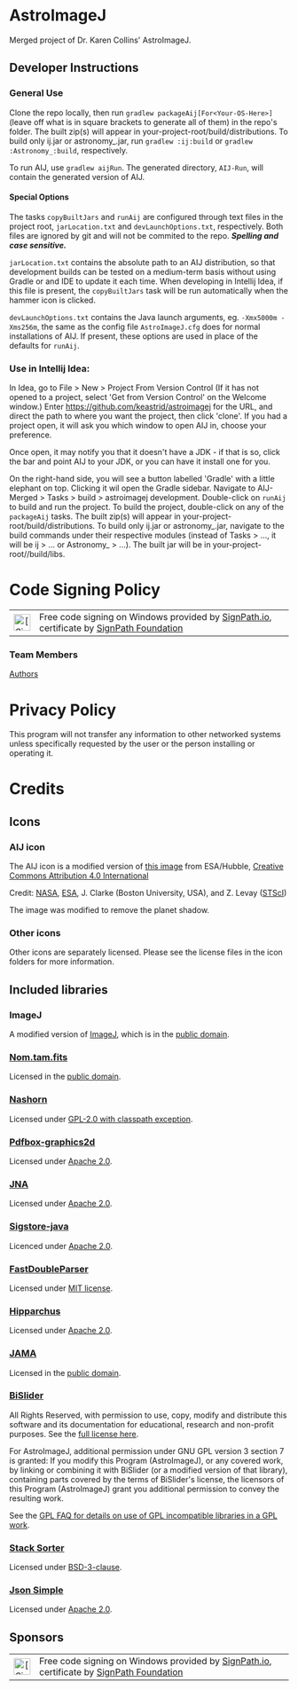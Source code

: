 # AstroImageJ

Merged project of Dr. Karen Collins' AstroImageJ.

## Developer Instructions

### General Use

Clone the repo locally, then run `gradlew packageAij[For<Your-OS-Here>]` (leave off what is in square brackets to
generate all of them) in the repo's folder. The built zip(s) will appear in your-project-root/build/distributions. To
build only ij.jar or astronomy_.jar, run `gradlew :ij:build` or `gradlew :Astronomy_:build`, respectively.

To run AIJ, use `gradlew aijRun`. The generated directory, `AIJ-Run`, will contain the generated version of AIJ.

#### Special Options
The tasks `copyBuiltJars` and `runAij` are configured through text files in the project root, `jarLocation.txt` and
`devLaunchOptions.txt`, respectively. Both files are ignored by git and will not be commited to the repo. 
***Spelling and case sensitive.***

`jarLocation.txt` contains the absolute path to an AIJ distribution, so that development builds can be tested on a 
medium-term basis without using Gradle or and IDE to update it each time. When developing in Intellij Idea, if this file
is present, the `copyBuiltJars` task will be run automatically when the hammer icon is clicked.

`devLaunchOptions.txt` contains the Java launch arguments, eg. `-Xmx5000m -Xms256m`, the same as the config file `AstroImageJ.cfg` does for 
normal installations of AIJ. If present, these options are used in place of the defaults for `runAij`.

### Use in Intellij Idea:

In Idea, go to File > New > Project From Version Control (If it has not opened to a project, select 'Get from Version
Control' on the Welcome window.)
Enter https://github.com/keastrid/astroimagej for the URL, and direct the path to where you want the project, then
click 'clone'. If you had a project open, it will ask you which window to open AIJ in, choose your preference.

Once open, it may notify you that it doesn't have a JDK - if that is so, click the bar and point AIJ to your JDK, or you
can have it install one for you.

On the right-hand side, you will see a button labelled 'Gradle' with a little elephant on top. Clicking it wil open the
Gradle sidebar. Navigate to AIJ-Merged > Tasks > build > astroimagej development. Double-click on `runAij` to build and
run the project. To build the project, double-click on any of the `packageAij` tasks. The built zip(s) will appear in
your-project-root/build/distributions. To build only ij.jar or astronomy_.jar, navigate to the build commands under
their respective modules (instead of Tasks > ..., it will be ij > ... or Astronomy_ > ...). The built jar will be in
your-project-root/<ij or Astronomy_>/build/libs.

# Code Signing Policy
<table>
 <tbody>
  <tr>
   <td align="center"><img alt="[SignPath]" src="https://avatars.githubusercontent.com/u/34448643" height="30"/></td>
   <td>Free code signing on Windows provided by <a href="https://signpath.io/">SignPath.io</a>, certificate by <a href="https://signpath.org/">SignPath Foundation</a></td>
  </tr>
 </tbody>
</table>

### Team Members
[Authors](https://github.com/orgs/AstroImageJ/people?query=role%3Aowner)

# Privacy Policy
This program will not transfer any information to other networked systems unless specifically requested by the user or the person installing or operating it.

# Credits
## Icons
### AIJ icon
The AIJ icon is a modified version of [this image](https://esahubble.org/images/heic0504d/) from ESA/Hubble,
[Creative Commons Attribution 4.0 International](https://creativecommons.org/licenses/by/4.0/)

Credit:
[NASA](http://www.nasa.gov/), [ESA](http://www.esa.int/), J. Clarke (Boston University, USA), and Z. Levay ([STScI](http://www.stsci.edu/))

The image was modified to remove the planet shadow.

### Other icons
Other icons are separately licensed. Please see the license files in the icon folders for more information.

## Included libraries
### ImageJ
A modified version of [ImageJ](https://github.com/imagej/ImageJ), which is in the 
[public domain](https://github.com/imagej/ImageJ?tab=License-1-ov-file).

### [Nom.tam.fits](https://github.com/nom-tam-fits/nom-tam-fits)
Licensed in the [public domain](https://github.com/nom-tam-fits/nom-tam-fits?tab=Unlicense-1-ov-file).

### [Nashorn](https://github.com/openjdk/nashorn)
Licensed under [GPL-2.0 with classpath exception](https://github.com/openjdk/nashorn/blob/main/LICENSE).

### [Pdfbox-graphics2d](https://github.com/rototor/pdfbox-graphics2d)
Licensed under [Apache 2.0](https://github.com/rototor/pdfbox-graphics2d?tab=readme-ov-file#licence).

### [JNA](https://github.com/java-native-access/jna)
Licensed under [Apache 2.0](https://github.com/java-native-access/jna?tab=License-1-ov-file#readme).

### [Sigstore-java](https://github.com/sigstore/sigstore-java/tree/main)
Licenced under [Apache 2.0](https://github.com/sigstore/sigstore-java/tree/main?tab=Apache-2.0-1-ov-file#readme).

### [FastDoubleParser](https://github.com/wrandelshofer/FastDoubleParser)
Licensed under [MIT license](https://github.com/wrandelshofer/FastDoubleParser?tab=MIT-1-ov-file#readme).

### [Hipparchus](https://github.com/Hipparchus-Math/hipparchus)
Licensed under [Apache 2.0](https://github.com/Hipparchus-Math/hipparchus?tab=Apache-2.0-1-ov-file).

### [JAMA](https://math.nist.gov/javanumerics/jama/)
Licensed in the [public domain](https://math.nist.gov/javanumerics/jama/).

### [BiSlider](https://perso.limsi.fr/vernier/BiSlider/)
All Rights Reserved, with permission to use, copy, modify and distribute this software and its documentation 
for educational, research and non-profit purposes. See the [full license here](https://perso.limsi.fr/vernier/BiSlider/).

For AstroImageJ, additional permission under GNU GPL version 3 section 7 is granted:
If you modify this Program (AstroImageJ), or any covered work, by linking or combining it with BiSlider (or a modified version of that library),
containing parts covered by the terms of BiSlider's license, the licensors of this Program (AstroImageJ) grant you 
additional permission to convey the resulting work.

See the [GPL FAQ for details on use of GPL incompatible libraries in a GPL work](https://www.gnu.org/licenses/gpl-faq.en.html#GPLIncompatibleLibs).

### [Stack Sorter](https://www.optinav.info/Stack-Sorter.htm)
Licensed under [BSD-3-clause](https://www.optinav.info/Stack-Sorter.htm#:~:text=and%20Stack%20Plugins.-,license,-%3A).

### [Json Simple](https://github.com/fangyidong/json-simple)
Licensed under [Apache 2.0](https://github.com/fangyidong/json-simple?tab=Apache-2.0-1-ov-file).

## Sponsors
<table>
 <tbody>
  <tr>
   <td align="center"><img alt="[SignPath]" src="https://avatars.githubusercontent.com/u/34448643" height="30"/></td>
   <td>Free code signing on Windows provided by <a href="https://signpath.io/">SignPath.io</a>, certificate by <a href="https://signpath.org/">SignPath Foundation</a></td>
  </tr>
 </tbody>
</table>